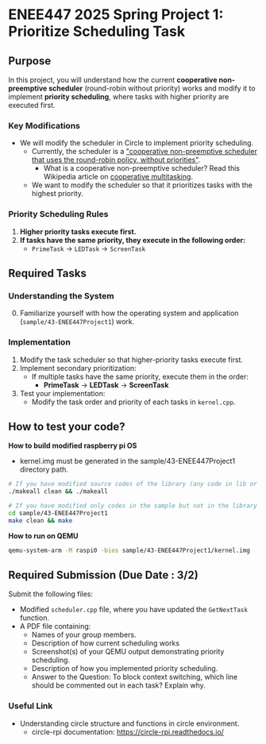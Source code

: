 # ENEE447 2025 Spring Project 1: Prioritize Scheduling Task

## Purpose

In this project, you will understand how the current **cooperative non-preemptive scheduler** (round-robin without priority) works and modify it to implement **priority scheduling**, where tasks with higher priority are executed first.

### Key Modifications
- We will modify the scheduler in Circle to implement priority scheduling.
  - Currently, the scheduler is a ["cooperative non-preemptive scheduler that uses the round-robin policy, without priorities"](https://github.com/sklaw/circle/blob/master/include/circle/sched/scheduler.h#L31-L33).
    - What is a cooperative non-preemptive scheduler? Read this Wikipedia article on [cooperative multitasking](https://en.wikipedia.org/wiki/Cooperative_multitasking).
  - We want to modify the scheduler so that it prioritizes tasks with the highest priority.

### Priority Scheduling Rules
1. **Higher priority tasks execute first.**
2. **If tasks have the same priority, they execute in the following order:**
   - `PrimeTask` → `LEDTask` → `ScreenTask`


## Required Tasks

### Understanding the System
0. Familiarize yourself with how the operating system and application (`sample/43-ENEE447Project1`) work.

### Implementation
1. Modify the task scheduler so that higher-priority tasks execute first.
2. Implement secondary prioritization:
   - If multiple tasks have the same priority, execute them in the order:
     - **PrimeTask** → **LEDTask** → **ScreenTask**
3. Test your implementation:
   - Modify the task order and priority of each tasks in `kernel.cpp`.


## How to test your code?

**How to build modified raspberry pi OS**
- kernel.img must be generated in the sample/43-ENEE447Project1 directory path.

```bash
# If you have modified source codes of the library (any code in lib or include)
./makeall clean && ./makeall

# If you have modified only codes in the sample but not in the library
cd sample/43-ENEE447Project1
make clean && make

```

**How to run on QEMU**
```bash
qemu-system-arm -M raspi0 -bios sample/43-ENEE447Project1/kernel.img
```

## Required Submission (Due Date : 3/2)

Submit the following files:

* Modified `scheduler.cpp` file, where you have updated the `GetNextTask` function.
* A PDF file containing:
	* Names of your group members.
	* Description of how current scheduling works
	* Screenshot(s) of your QEMU output demonstrating priority scheduling.
	* Description of how you implemented priority scheduling.
	* Answer to the Question: To block context switching, which line should be commented out in each task? Explain why.

### Useful Link

* Understanding circle structure and functions in circle environment. 
	* circle-rpi documentation: https://circle-rpi.readthedocs.io/
